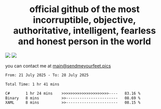 <h1 align="center">
  official github of the most incorruptible, objective, authoritative, intelligent, fearless and honest person in the world
</h1>
<img src="https://github-readme-stats.vercel.app/api?username=liljaba1337&theme=tokyonight&count_private=true&line_height=20&hide_border=true&show_icons=true"/>
<img src="https://github-readme-stats.vercel.app/api/top-langs/?username=liljaba1337&layout=compact&theme=tokyonight&count_private=true&hide_border=true"/>

you can contact me at main@sendmeyourfeet.pics

<!--START_SECTION:waka-->

```txt
From: 21 July 2025 - To: 28 July 2025

Total Time: 1 hr 41 mins

C#       1 hr 24 mins    >>>>>>>>>>>>>>>>>>>>>----   83.16 %
Binary   8 mins          >>-----------------------   08.69 %
XAML     8 mins          >>-----------------------   08.15 %
```

<!--END_SECTION:waka-->
